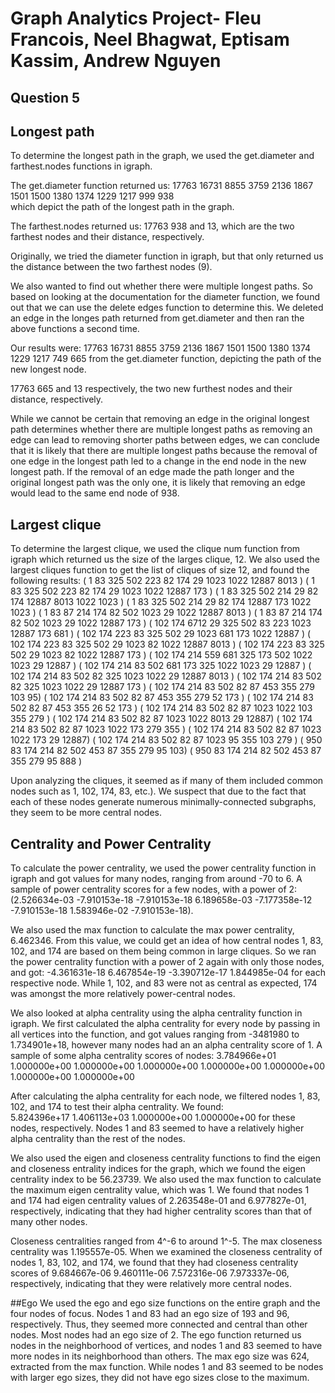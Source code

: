 # Graph Analytics Project- Fleu Francois, Neel Bhagwat, Eptisam Kassim, Andrew Nguyen


## Question 5
## Longest path
To determine the longest path in the graph, we used the get.diameter and farthest.nodes functions in igraph.

The get.diameter function returned us: 17763 16731 8855  3759  2136  1867  1501  1500  1380  1374  1229  1217  999   938  
which depict the path of the longest path in the graph. 

The farthest.nodes returned us: 17763 938 and  13, which are the two farthest nodes and their distance, respectively. 

Originally, we tried the diameter function in igraph, but that only returned us the distance between the two farthest nodes (9). 

We also wanted to find out whether there were multiple longest paths. So based on looking at the documentation for the diameter function, we found out that we can use the delete edges function to determine this. We deleted an edge in the longes path returned from get.diameter and then ran the above functions a second time.  

Our results were: 
17763 16731 8855  3759  2136  1867  1501  1500  1380  1374  1229  1217  749   665  from the get.diameter function, depicting the path of the new longest node. 

17763 665 and 13 respectively, the two new furthest nodes and their distance, respectively. 

While we cannot be certain that removing an edge in the original longest path determines whether there are multiple longest paths as removing an edge can lead to removing shorter paths between edges, we can conclude that it is likely that there are multiple longest paths because the removal of one edge in the longest path led to a change in the end node in the new longest path. If the removal of an edge made the path longer and the original longest path was the only one, it is likely that removing an edge would lead to the same end node of 938. 

## Largest clique
To determine the largest clique, we used the clique num function from igraph which returned us the size of the larges clique, 12. We also used the largest cliques function to get the list of cliques of size 12, and found the following results: 
( 1     83    325   502   223   82    174   29    1023  1022  12887 8013 )
( 1     83    325   502   223   82    174   29    1023  1022  12887 173 )
( 1     83    325   502   214   29    82    174   12887 8013  1022  1023 )
( 1     83    325   502   214   29    82    174   12887 173   1022  1023 )
( 1     83    87    214   174   82    502   1023  29    1022  12887 8013 )
( 1     83    87    214   174   82    502   1023  29    1022  12887 173 )
( 102   174   6712  29    325   502   83    223   1023  12887 173   681  )
( 102   174   223   83    325   502   29    1023  681   173   1022  12887 )
( 102   174   223   83    325   502   29    1023  82    1022  12887 8013 )
( 102   174   223   83    325   502   29    1023  82    1022  12887 173 )
( 102   174   214   559   681   325   173   502   1022  1023  29    12887 )
( 102   174   214   83    502   681   173   325   1022  1023  29    12887 )
( 102   174   214   83    502   82    325   1023  1022  29    12887 8013 )
( 102   174   214   83    502   82    325   1023  1022  29    12887 173 )
( 102 174 214 83  502 82  87  453 355 279 103 95)
( 102 174 214 83  502 82  87  453 355 279 52  173 )
( 102 174 214 83  502 82  87  453 355 26  52  173 )
( 102  174  214  83   502  82   87   1023 1022 103  355  279 )
( 102   174   214   83    502   82    87    1023  1022  8013  29    12887)
( 102  174  214  83   502  82   87   1023 1022 173  279  355 )
( 102   174   214   83    502   82    87    1023  1022  173   29    12887)
( 102  174  214  83   502  82   87   1023 95   355  103  279 )
( 950 83  174 214 82  502 453 87  355 279 95  103)
( 950 83  174 214 82  502 453 87  355 279 95  888 )

Upon analyzing the cliques, it seemed as if many of them included common nodes such as 1, 102, 174, 83, etc.). We suspect that due to the fact that each of these nodes generate numerous minimally-connected subgraphs, they seem to be more central nodes.

## Centrality and Power Centrality
To calculate the power centrality, we used the power centrality function in igraph and got values for many nodes, ranging from around -70 to 6. A sample of power centrality scores for a few nodes, with a power of 2: (2.526634e-03 -7.910153e-18 -7.910153e-18  6.189658e-03 -7.177358e-12 -7.910153e-18  1.583946e-02 -7.910153e-18). 
 
We also used the max function to calculate the max power centrality, 6.462346. From this value, we could get an idea of how central nodes 1, 83, 102, and 174 are based on them being common in large cliques. So we ran the power centrality function with a power of 2 again with only those nodes, and got: -4.361631e-18  6.467854e-19 -3.390712e-17  1.844985e-04  for each respective node. While 1, 102, and 83 were not as central as expected, 174 was amongst the more relatively power-central nodes. 

We also looked at alpha centrality using the alpha centrality function in igraph. We first calculated the alpha centrality for every node by passing in all vertices into the function, and got values ranging from -3481980 to  1.734901e+18, however many nodes had an an alpha centrality score of 1. A sample of some alpha centrality scores of nodes: 3.784966e+01  1.000000e+00  1.000000e+00  1.000000e+00  1.000000e+00  1.000000e+00  1.000000e+00  1.000000e+00

After calculating the alpha centrality for each node, we filtered nodes 1, 83, 102, and 174 to test their alpha centrality. We found:  
5.824396e+17 1.406113e+03 1.000000e+00 1.000000e+00 for these nodes, respectively. Nodes 1 and 83 seemed to have a relatively higher alpha centrality than the rest of the nodes. 

We also used the eigen and closeness centrality functions to find the eigen and closeness entrality indices for the graph, which we found the eigen centrality index to be 56.23739. We also used the max function to calculate the maximum eigen centrality value, which was 1. We found that nodes 1 and 174 had eigen centrality values of 2.263548e-01 and 6.977827e-01, respectively, indicating that they had higher centrality scores than that of many other nodes. 

Closeness centralities ranged from 4^-6 to around 1^-5. The max closeness centrality was 1.195557e-05. When we examined the closeness centrality of nodes 1, 83, 102, and 174, we found that they had closeness centrality scores of 9.684667e-06 9.460111e-06 7.572316e-06 7.973337e-06, respectively, indicating that they were relatively more central nodes. 

##Ego
We used the ego and ego size functions on the entire graph and the four nodes of focus. Nodes 1 and 83 had an ego size of 193 and 96, respectively. Thus, they seemed more connected and central than other nodes. Most nodes had an ego size of 2. The ego function returned us nodes in the neighborhood of vertices, and nodes 1 and 83 seemed to have more nodes in its neighborhood than others. The max ego size was 624, extracted from the max function. While nodes 1 and 83 seemed to be nodes with larger ego sizes, they did not have ego sizes close to the maximum. 
